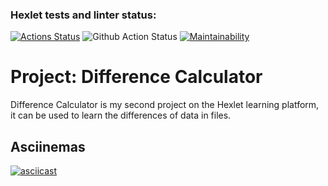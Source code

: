 ### Hexlet tests and linter status:
[![Actions Status](https://github.com/AutumnQR/fullstack-javascript-project-46/actions/workflows/hexlet-check.yml/badge.svg)](https://github.com/AutumnQR/fullstack-javascript-project-46/actions)
![Github Action Status](https://github.com/AutumnQR/fullstack-javascript-project-46/actions/workflows/node.js.yml/badge.svg)
[![Maintainability](https://api.codeclimate.com/v1/badges/4bd168311b87623461cf/maintainability)](https://codeclimate.com/github/AutumnQR/fullstack-javascript-project-46/maintainability)
# Project: Difference Calculator

Difference Calculator is my second project on the Hexlet learning platform, it can be used to learn the differences of data in files.

## Asciinemas

[![asciicast](https://asciinema.org/a/DFbix71BmVNvnJy83iN7gt5e0.svg)](https://asciinema.org/a/DFbix71BmVNvnJy83iN7gt5e0)
